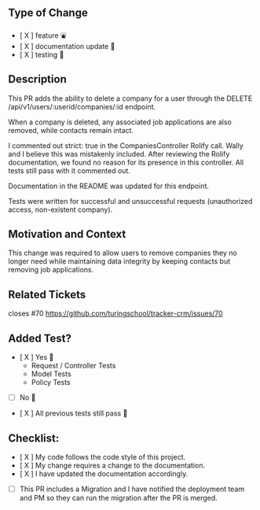 ## Type of Change
- [ X ] feature ⛲
- [ X ] documentation update 📃
- [ X ] testing 🧪
<!--- Delete any above that do not apply to this PR -->

## Description
This PR adds the ability to delete a company for a user through the DELETE /api/v1/users/:userid/companies/:id endpoint.

When a company is deleted, any associated job applications are also removed, while contacts remain intact.

I commented out strict: true in the CompaniesController Rolify call. Wally  and I believe this was mistakenly included. After reviewing the Rolify documentation, we found no reason for its presence in this controller. All tests still pass with it commented out.

Documentation in the README was updated for this endpoint.

Tests were written for successful and unsuccessful requests (unauthorized access, non-existent company).

## Motivation and Context
This change was required to allow users to remove companies they no longer need while maintaining data integrity by keeping contacts but removing job applications.

## Related Tickets
closes #70 https://github.com/turingschool/tracker-crm/issues/70

## Added Test?
- [ X ] Yes 🫡
  - Request / Controller Tests
  - Model Tests
  - Policy Tests
- [ ] No 🙅
- [ X ] All previous tests still pass 🥳

## Checklist:
- [ X ] My code follows the code style of this project.
- [ X ] My change requires a change to the documentation.
- [ X ] I have updated the documentation accordingly.
- [ ] This PR includes a Migration and I have notified the deployment team and PM so they can run the migration after the PR is merged.